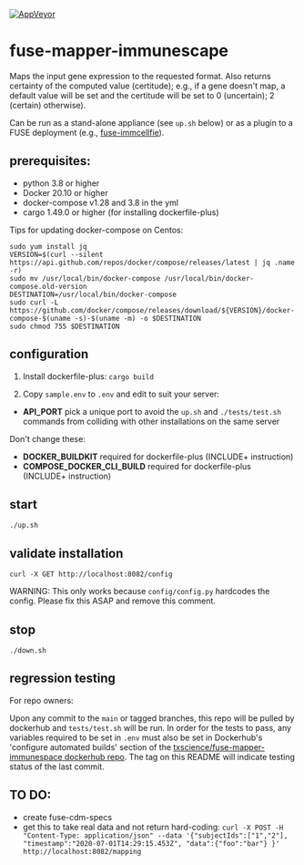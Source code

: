 [![AppVeyor](https://img.shields.io/docker/cloud/build/txscience/fuse-mapper-immunespace?style=plastic)](https://hub.docker.com/repository/docker/txscience/fuse-mapper-immunescape/builds)

# fuse-mapper-immunescape

Maps the input gene expression to the requested format. Also returns certainty of the computed value (certitude); e.g., if a gene doesn't map, a default value will be set and the certitude will be set to 0 (uncertain); 2 (certain) otherwise).

Can be run as a stand-alone appliance (see `up.sh` below) or as a plugin to a FUSE deployment (e.g., [fuse-immcellfie](http://github.com/RENCI/fuse-immcellfie)).

## prerequisites:
* python 3.8 or higher
* Docker 20.10 or higher
* docker-compose v1.28 and 3.8 in the yml
* cargo 1.49.0 or higher (for installing dockerfile-plus)

Tips for updating docker-compose on Centos:

```
sudo yum install jq
VERSION=$(curl --silent https://api.github.com/repos/docker/compose/releases/latest | jq .name -r)
sudo mv /usr/local/bin/docker-compose /usr/local/bin/docker-compose.old-version
DESTINATION=/usr/local/bin/docker-compose
sudo curl -L https://github.com/docker/compose/releases/download/${VERSION}/docker-compose-$(uname -s)-$(uname -m) -o $DESTINATION
sudo chmod 755 $DESTINATION
```

## configuration

1. Install dockerfile-plus:
`cargo build`

2. Copy `sample.env` to `.env` and edit to suit your server:
* __API_PORT__ pick a unique port to avoid the `up.sh` and `./tests/test.sh` commands from colliding with other installations on the same server

Don't change these:
* __DOCKER_BUILDKIT__ required for dockerfile-plus (INCLUDE+ instruction)
* __COMPOSE_DOCKER_CLI_BUILD__ required for dockerfile-plus (INCLUDE+ instruction)


## start
```
./up.sh
```

## validate installation
```
curl -X GET http://localhost:8082/config
```
WARNING: This only works because `config/config.py` hardcodes the config. Please fix this ASAP and remove this comment.

## stop
```
./down.sh
```
## regression testing
For repo owners:

Upon any commit to the `main` or tagged branches, this repo will be pulled by dockerhub and `tests/test.sh` will be run. In order for the tests to pass, any variables required to be set in `.env` must also be set in Dockerhub's 'configure automated builds' section of the [txscience/fuse-mapper-immunespace dockerhub repo](https://hub.docker.com/repository/docker/txscience/fuse-mapper-immunespace/builds). The tag on this README will indicate testing status of the last commit.

## TO DO:

* create fuse-cdm-specs
* get this to take real data and not return hard-coding:
`curl -X POST -H "Content-Type: application/json" --data '{"subjectIds":["1","2"], "timestamp":"2020-07-01T14:29:15.453Z", "data":{"foo":"bar"} }' http://localhost:8082/mapping`
